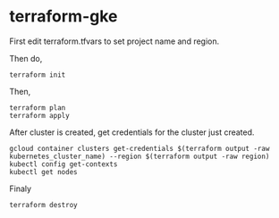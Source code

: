 # terraform-gke

First edit terraform.tfvars to set project name and region. 

Then do,

```
terraform init
```

Then,
```
terraform plan
terraform apply
```

After cluster is created, get credentials for the cluster just created.
```
gcloud container clusters get-credentials $(terraform output -raw kubernetes_cluster_name) --region $(terraform output -raw region)
kubectl config get-contexts
kubectl get nodes
```

Finaly
```
terraform destroy
```
